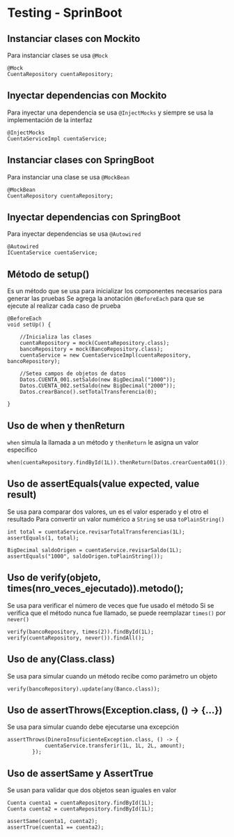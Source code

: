 # Testing - SprinBoot

## Instanciar clases con Mockito
Para instanciar clases se usa `@Mock`
```
@Mock 
CuentaRepository cuentaRepository;
```

## Inyectar dependencias con Mockito
Para inyectar una dependencia se usa `@InjectMocks` y siempre se usa la implementación de la interfaz
```
@InjectMocks 
CuentaServiceImpl cuentaService;
```

## Instanciar clases con SpringBoot
Para instanciar una clase se usa `@MockBean`
```
@MockBean 
CuentaRepository cuentaRepository;
```

## Inyectar dependencias con SpringBoot
Para inyectar dependencias se usa `@Autowired`
```
@Autowired 
ICuentaService cuentaService;
```

## Método de setup()
Es un método que se usa para inicializar los componentes necesarios para generar las pruebas
Se agrega la anotación `@BeforeEach` para que se ejecute al realizar cada caso de prueba
```
@BeforeEach
void setUp() {

    //Inicializa las clases
    cuentaRepository = mock(CuentaRepository.class);
    bancoRepository = mock(BancoRepository.class);
    cuentaService = new CuentaServiceImpl(cuentaRepository, bancoRepository);

    //Setea campos de objetos de datos
    Datos.CUENTA_001.setSaldo(new BigDecimal("1000"));
    Datos.CUENTA_002.setSaldo(new BigDecimal("2000"));
    Datos.crearBanco().setTotalTransferencia(0);

}
```

## Uso de when y thenReturn
`when` simula la llamada a un método y `thenReturn` le asigna un valor especifico
```
when(cuentaRepository.findById(1L)).thenReturn(Datos.crearCuenta001());
```

## Uso de assertEquals(value expected, value result)
Se usa para comparar dos valores, un es el valor esperado y el otro el resultado
Para convertir un valor numérico a `String` se usa `toPlainString()`
```
int total = cuentaService.revisarTotalTransferencias(1L);
assertEquals(1, total);

BigDecimal saldoOrigen = cuentaService.revisarSaldo(1L);
assertEquals("1000", saldoOrigen.toPlainString());
```

## Uso de verify(objeto, times(nro_veces_ejecutado)).metodo();
Se usa para verificar el número de veces que fue usado el método
Si se verifica que el método nunca fue llamado, se puede reemplazar `times()` por `never()`
```
verify(bancoRepository, times(2)).findById(1L);
verify(cuentaRepository, never()).findAll();
```

## Uso de any(Class.class)
Se usa para simular cuando un método recibe como parámetro un objeto
```
verify(bancoRepository).update(any(Banco.class));
```

## Uso de assertThrows(Exception.class, () -> {...})
Se usa para simular cuando debe ejecutarse una excepción
```
assertThrows(DineroInsuficienteException.class, () -> {
            cuentaService.transferir(1L, 1L, 2L, amount);
        });
```

## Uso de assertSame y AssertTrue
Se usan para validar que dos objetos sean iguales en valor
```
Cuenta cuenta1 = cuentaRepository.findById(1L);
Cuenta cuenta2 = cuentaRepository.findById(1L);

assertSame(cuenta1, cuenta2);
assertTrue(cuenta1 == cuenta2);
```